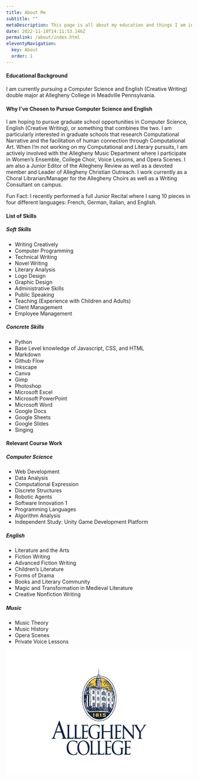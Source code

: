 ```yaml
---
title: About Me
subtitle: ""
metaDescription: This page is all about my education and things I am interested in.
date: 2022-11-10T14:11:53.146Z
permalink: /about/index.html
eleventyNavigation:
  key: About
  order: 1
---
```

#### Educational Background

I﻿ am currently pursuing a Computer Science and English (Creative Writing) double major at Allegheny College in Meadville Pennsylvania.

#### W﻿hy I've Chosen to Pursue Computer Science and English

I am hoping to pursue graduate school opportunities in Computer Science, English (Creative Writing), or something that combines the two. I am particularly interested in graduate schools that research Computational Narrative and the facilitation of human connection through Computational Art. When I’m not working on my Computational and Literary pursuits, I am actively involved with the Allegheny Music Department where I participate in Women’s Ensemble, College Choir, Voice Lessons, and Opera Scenes. I am also a Junior Editor of the Allegheny Review as well as a devoted member and Leader of Allegheny Christian Outreach. I work currently as a Choral Librarian/Manager for the Allegheny Choirs as well as a Writing Consultant on campus.

Fun Fact: I recently performed a full Junior Recital where I sang 10 pieces in four different languages: French, German, Italian, and English.

#### List of Skills

##### Soft Skills

- Writing Creatively
- Computer Programming
- Technical Writing
- Novel Writing
- Literary Analysis
- Logo Design
- Graphic Design
- Administrative Skills
- Public Speaking
- Teaching (Experience with Children and Adults)
- Client Management
- Employee Management

##### Concrete Skills

- Python
- Base Level knowledge of Javascript, CSS, and HTML
- Markdown
- Github Flow
- Inkscape
- Canva
- Gimp
- Photoshop
- Microsoft Excel
- Microsoft PowerPoint
- Microsoft Word
- Google Docs
- Google Sheets
- Google Slides
- Singing

#### Relevant Course Work

##### Computer Science

- Web Development
- Data Analysis
- Computational Expression
- Discrete Structures
- Robotic Agents
- Software Innovation 1
- Programming Languages
- Algorithm Analysis
- Independent Study: Unity Game Development Platform

##### English

- Literature and the Arts
- Fiction Writing
- Advanced Fiction Writing
- Children’s Literature
- Forms of Drama
- Books and Literary Community
- Magic and Transformation in Medieval Literature
- Creative Nonfiction Writing

##### Music

- Music Theory
- Music History
- Opera Scenes
- Private Voice Lessons

![Bently Hall at Allegheny College](/src/assets/img/allegheny-college-photo-for-website.jpg "Allegheny College")